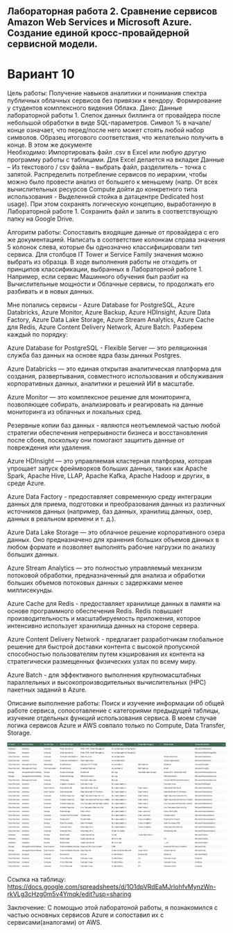 ## Лабораторная работа 2. Сравнение сервисов Amazon Web Services и Microsoft Azure. Создание единой кросс-провайдерной сервисной модели.
# Вариант 10

Цель работы: Получение навыков аналитики и понимания спектра публичных облачных сервисов без привязки к вендору. Формирование у студентов комплексного видения Облака. 
Дано: 
Данные лабораторной работы 1.
Слепок данных биллинга от провайдера после небольшой обработки в виде SQL-параметров. Символ % в начале/конце означает, что перед/после него может стоять любой набор символов.
Образец итогового соответствия, что желательно получить в конце. В этом же документе  
Необходимо: 
Импортировать файл .csv в Excel или любую другую программу работы с таблицами. Для Excel делается на вкладке Данные – Из текстового / csv файла – выбрать файл, разделитель – точка с запятой.
Распределить потребление сервисов по иерархии, чтобы можно было провести анализ от большего к меньшему (напр. От всех вычислительных ресурсов Compute дойти до конкретного типа использования - Выделенной стойка в датацентре Dedicated host usage). При этом сохранять логическую концепцию, выработанную в Лабораторной работе 1. Сохранить файл и залить в соответствующую папку на Google Drive.

Алгоритм работы: Сопоставить входящие данные от провайдера с его же документацией. Написать в соответствие колонкам справа значения 5 колонок слева, которые бы однозначно классифицировали тип сервиса. Для столбцов IT Tower и Service Family значения можно выбрать из образца. В ходе выполнения работы не отходить от принципов классификации, выбранных в Лабораторной работе 1. Например, если сервис Машинного обучения был разбит на Вычислительные мощности и Облачные сервисы, то продолжать его разбивать и в новых данных.

Мне попались сервисы - Azure Database for PostgreSQL, Azure Databricks, Azure Monitor, Azure Backup, Azure HDInsight, Azure Data Factory, Azure Data Lake Storage, Azure Stream Analytics, Azure Cache для Redis, Azure Content Delivery Network, Azure Batch. Разберем каждый по порядку:

Azure Database for PostgreSQL - Flexible Server — это реляционная служба баз данных на основе 
ядра базы данных Postgres.

Azure Databricks — это единая открытая аналитическая платформа для создания, развертывания, 
совместного использования и обслуживания корпоративных данных, аналитики и решений ИИ в масштабе.

Azure Monitor — это комплексное решение для мониторинга, позволяющее собирать, анализировать 
и реагировать на данные мониторинга из облачных и локальных сред.

Резервные копии баз данных - являются неотъемлемой частью любой стратегии обеспечения непрерывности бизнеса 
и восстановления после сбоев, поскольку они помогают защитить данные от повреждения или удаления.

Azure HDInsight — это управляемая кластерная платформа, которая упрощает запуск фреймворков больших данных, 
таких как Apache Spark, Apache Hive, LLAP, Apache Kafka, Apache Hadoop и других, в среде Azure.

Azure Data Factory - предоставляет современную среду интеграции данных для приема, подготовки и 
преобразования данных из различных источников данных (например, баз данных, хранилищ данных, озер, 
данных в реальном времени и т. д.).

Azure Data Lake Storage — это облачное решение корпоративного озера данных. Оно предназначено для 
хранения больших объемов данных в любом формате и позволяет выполнять рабочие нагрузки по анализу 
больших данных.

Azure Stream Analytics — это полностью управляемый механизм потоковой обработки, предназначенный для 
анализа и обработки больших объемов потоковых данных с задержками менее миллисекунды.

Azure Cache для Redis - предоставляет хранилище данных в памяти на основе программного обеспечения Redis. 
Redis повышает производительность и масштабируемость приложения, которое интенсивно использует 
хранилища данных на стороне сервера.

Azure Content Delivery Network - предлагает разработчикам глобальное решение для быстрой доставки контента 
с высокой пропускной способностью пользователям путем кэширования их контента на стратегически 
размещенных физических узлах по всему миру.

Azure Batch -  для эффективного выполнения крупномасштабных параллельных и высокопроизводительных 
вычислительных (HPC) пакетных заданий в Azure.

Описание выполнение работы:
Поиск и изучение информации об общей работе сервиса, сопосотавление с категориями предыдущей таблицы, изучение отдельных функций использования сервиса. В моем случае логика сервисов Azure и AWS совпало только по Compute, Data Transfer, Storage.

![image](https://github.com/etherealSent/itmo-cloud-services-course/blob/main/clouds/lab2/image.png)

Ссылка на таблицу: https://docs.google.com/spreadsheets/d/1O1dpVRdEaMJrlohfvMynzWn-rkVLg3cHzg0m5v4Ymqk/edit?usp=sharing

Заключение:
С помощью этой лаборатоной работы, я познакомился с частью основных сервисов Azure и сопоставил их с сервисами(аналогами) от AWS.
